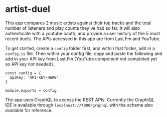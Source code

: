 # artist-duel

This app compares 2 music artists against their top tracks and the total number of listeners and play counts they've had so far. It will also authenticate with a youtube oauth, and provide a user history of the 5 most recent duels. The APIs accessed in this app are from Last.Fm and YouTube.

To get started, create a ```config``` folder first, and within that folder, add in a ```config.js``` file. Then within your config file, copy and paste the following and add in your API key from Last.Fm (YouTube component not completed yet so API key not needed).

```
const config = {
  apiKey: 'API-KEY-HERE'
}

module.exports = config
```

The app uses GraphQL to access the REST APIs. Currently the GraphiQL IDE is available through ```localhost://4000/graphql``` with the schema also available for reference.

